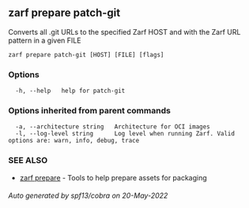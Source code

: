 ## zarf prepare patch-git

Converts all .git URLs to the specified Zarf HOST and with the Zarf URL pattern in a given FILE

```
zarf prepare patch-git [HOST] [FILE] [flags]
```

### Options

```
  -h, --help   help for patch-git
```

### Options inherited from parent commands

```
  -a, --architecture string   Architecture for OCI images
  -l, --log-level string      Log level when running Zarf. Valid options are: warn, info, debug, trace
```

### SEE ALSO

* [zarf prepare](zarf_prepare.md)	 - Tools to help prepare assets for packaging

###### Auto generated by spf13/cobra on 20-May-2022
